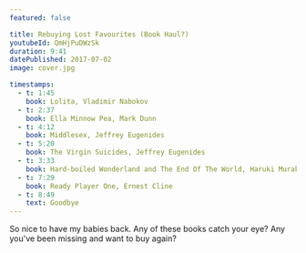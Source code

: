 ```yaml
---
featured: false

title: Rebuying Lost Favourites (Book Haul?)
youtubeId: QmHjPuDWzSk
duration: 9:41
datePublished: 2017-07-02
image: cover.jpg

timestamps:
  - t: 1:45
    book: Lolita, Vladimir Nabokov
  - t: 2:37
    book: Ella Minnow Pea, Mark Dunn
  - t: 4:12
    book: Middlesex, Jeffrey Eugenides
  - t: 5:20
    book: The Virgin Suicides, Jeffrey Eugenides
  - t: 3:33
    book: Hard-boiled Wonderland and The End Of The World, Haruki Murakami
  - t: 7:29
    book: Ready Player One, Ernest Cline
  - t: 8:49
    text: Goodbye
---
```


So nice to have my babies back. Any of these books catch your eye? Any you've been missing and want to buy again?
